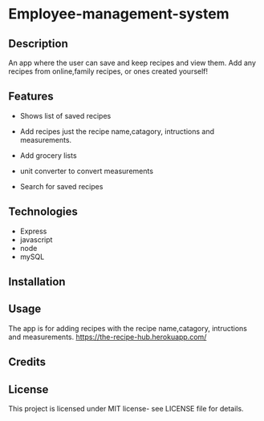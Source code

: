# Employee-management-system

## Description

An app where the user can save and keep recipes and view them. Add any recipes from online,family recipes, or ones created yourself!

## Features

- Shows list of saved recipes

- Add recipes just the recipe name,catagory, intructions and measurements.

- Add grocery lists

- unit converter to convert measurements

- Search for saved recipes

## Technologies

- Express
- javascript
- node
- mySQL

## Installation

## Usage

The app is for adding recipes with the recipe name,catagory, intructions and measurements.
https://the-recipe-hub.herokuapp.com/

## Credits

## License

This project is licensed under MIT license- see LICENSE file for details.
